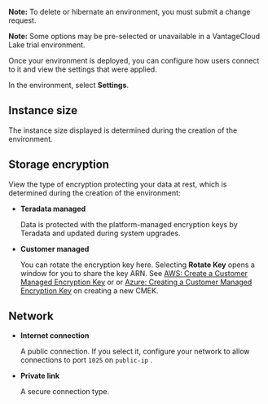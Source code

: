 **Note:** To delete or hibernate an environment, you must submit a change request.

**Note:** Some options may be pre-selected or unavailable in a VantageCloud Lake trial environment.

Once your environment is deployed, you can configure how users connect to it and view the settings that were applied.

In the environment, select **Settings**.

## Instance size


The instance size displayed is determined during the creation of the environment.

## Storage encryption


View the type of encryption protecting your data at rest, which is determined during the creation of the environment:

-   **Teradata managed**

    Data is protected with the platform-managed encryption keys by Teradata and updated during system upgrades.


-   **Customer managed**

    You can rotate the encryption key here. Selecting **Rotate Key** opens a window for you to share the key ARN. See [AWS: Create a Customer Managed Encryption Key](https://docs.teradata.com/access/sources/dita/topic?dita:topicPath=qly1704828971494.dita&utm_source=console&utm_medium=iph) or or [Azure: Creating a Customer Managed Encryption Key](https://docs.teradata.com/access/sources/dita/topic?dita:topicPath=ayd1718750859566.dita&utm_source=console&utm_medium=iph) on creating a new CMEK.


## Network


-   **Internet connection**

    A public connection. If you select it, configure your network to allow connections to port 
        `
        1025
        `
       on 
        `
        public-ip
        `
      .


-   **Private link**

    A secure connection type.


